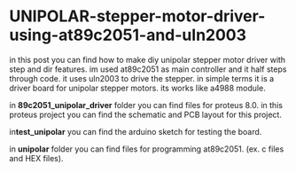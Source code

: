 # UNIPOLAR-stepper-motor-driver-using-at89c2051-and-uln2003
in this post you can find how to make diy unipolar stepper motor driver with step and dir features. im used at89c2051 as main controller and it half steps through code. it uses uln2003 to drive the stepper. in simple terms it is a driver board for unipolar stepper motors. its works like a4988 module.

in **89c2051_unipolar_driver** folder you can find files for proteus 8.0.
in this proteus project you can find the schematic and PCB layout for this project.

in**test_unipolar** you can find the arduino sketch for testing the board.

in **unipolar** folder you can find files for programming at89c2051. (ex. c files and HEX files).
